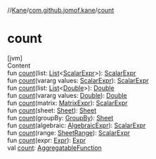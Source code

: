//[Kane](../index.md)/[com.github.jomof.kane](index.md)/[count](count.md)



# count  
[jvm]  
Content  
fun [count](count.md)(list: [List](https://kotlinlang.org/api/latest/jvm/stdlib/kotlin.collections/-list/index.html)<[ScalarExpr](-scalar-expr/index.md)>): [ScalarExpr](-scalar-expr/index.md)  
fun [count](count.md)(vararg values: [ScalarExpr](-scalar-expr/index.md)): [ScalarExpr](-scalar-expr/index.md)  
fun [count](count.md)(list: [List](https://kotlinlang.org/api/latest/jvm/stdlib/kotlin.collections/-list/index.html)<[Double](https://kotlinlang.org/api/latest/jvm/stdlib/kotlin/-double/index.html)>): [Double](https://kotlinlang.org/api/latest/jvm/stdlib/kotlin/-double/index.html)  
fun [count](count.md)(vararg values: [Double](https://kotlinlang.org/api/latest/jvm/stdlib/kotlin/-double/index.html)): [Double](https://kotlinlang.org/api/latest/jvm/stdlib/kotlin/-double/index.html)  
fun [count](count.md)(matrix: [MatrixExpr](-matrix-expr/index.md)): [ScalarExpr](-scalar-expr/index.md)  
fun [count](count.md)(sheet: [Sheet](../com.github.jomof.kane.impl.sheet/-sheet/index.md)): [Sheet](../com.github.jomof.kane.impl.sheet/-sheet/index.md)  
fun [count](count.md)(groupBy: [GroupBy](../com.github.jomof.kane.impl.sheet/-group-by/index.md)): [Sheet](../com.github.jomof.kane.impl.sheet/-sheet/index.md)  
fun [count](count.md)(algebraic: [AlgebraicExpr](-algebraic-expr/index.md)): [ScalarExpr](-scalar-expr/index.md)  
fun [count](count.md)(range: [SheetRange](../com.github.jomof.kane.impl.sheet/-sheet-range/index.md)): [ScalarExpr](-scalar-expr/index.md)  
fun [count](count.md)(expr: [Expr](-expr/index.md)): [Expr](-expr/index.md)  
val [count](count.md): [AggregatableFunction](../com.github.jomof.kane.impl.functions/-aggregatable-function/index.md)  



